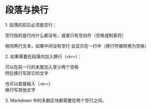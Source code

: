 段落与换行
====

1\. 段落的前后必须是空行：

空行指的是行内什么都没有，或者只有空白符（空格或制表符）

相邻两行文本，如果中间没有空行
会显示在一行中（换行符被转换为空格）

2\. 如果需要在段落内加入换行（`<br>`）：

可以在前一行的末尾加入至少两个空格  
然后换行写其它的文字

也可以直接输入（`<br>`）<br>换行写其他文字

3\. Markdown 中的多数区块都需要在两个空行之间。
